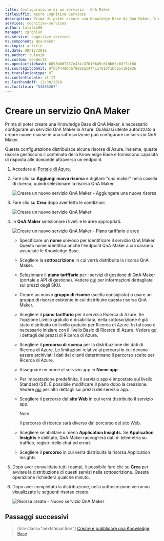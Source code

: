 ```yaml
---
title: Configurazione di un servizio - QnA Maker
titleSuffix: Azure Cognitive Services
description: Prima di poter creare una Knowledge Base di QnA Maker, è necessario configurare un servizio QnA Maker in Azure. Qualsiasi utente autorizzato a creare nuove risorse in una sottoscrizione può configurare un servizio QnA Maker.
services: cognitive-services
author: tulasim88
manager: cgronlun
ms.service: cognitive-services
ms.component: qna-maker
ms.topic: article
ms.date: 09/12/2018
ms.author: tulasim
ms.custom: seodec18
ms.openlocfilehash: 6898b007287e4f4c87010649c6f0b66c03f7cf8d
ms.sourcegitcommit: 9fb6f44dbdaf9002ac4f411781bf1bd25c191e26
ms.translationtype: HT
ms.contentlocale: it-IT
ms.lasthandoff: 12/08/2018
ms.locfileid: "53086267"
---
```

# <a name="create-a-qna-maker-service"></a>Creare un servizio QnA Maker

Prima di poter creare una Knowledge Base di QnA Maker, è necessario configurare un servizio QnA Maker in Azure. Qualsiasi utente autorizzato a creare nuove risorse in una sottoscrizione può configurare un servizio QnA Maker.

Questa configurazione distribuisce alcune risorse di Azure. Insieme, queste risorse gestiscono il contenuto della Knowledge Base e forniscono capacità di risposta alle domande attraverso un endpoint.

1. Accedere al [Portale di Azure](<https://portal.azure.com>).

2.  Fare clic su **Aggiungi nuova risorsa** e digitare "qna maker" nella casella di ricerca, quindi selezionare la risorsa QnA Maker

    ![Creare un nuovo servizio QnA Maker - Aggiungere una nuova risorsa](../media/qnamaker-how-to-setup-service/create-new-resource.png)

3.  Fare clic su **Crea** dopo aver letto le condizioni.

    ![Creare un nuovo servizio QnA Maker](../media/qnamaker-how-to-setup-service/create-new-resource-button.png)

4. In **QnA Maker** selezionare i livelli e le aree appropriati.

    ![Creare un nuovo servizio QnA Maker - Piano tariffario e aree](../media/qnamaker-how-to-setup-service/enter-qnamaker-info.png)

    * Specificare un **nome** univoco per identificare il servizio QnA Maker. Questo nome identifica anche l'endpoint QnA Maker a cui saranno associate le Knowledge Base.
    * Scegliere la **sottoscrizione** in cui verrà distribuita la risorsa QnA Maker.
    * Selezionare il **piano tariffario** per i servizi di gestione di QnA Maker (portale e API di gestione). Vedere [qui](https://aka.ms/qnamaker-pricing) per informazioni dettagliate sui prezzi degli SKU.
    * Creare un nuovo **gruppo di risorse** (scelta consigliata) o usare un gruppo di risorse esistente in cui distribuire questa risorsa QnA Maker.
    * Scegliere il **piano tariffario** per il servizio Ricerca di Azure. Se l'opzione Livello gratuito è disabilitata, nella sottoscrizione è già stato distribuito un livello gratuito per Ricerca di Azure. In tal caso è necessario iniziare con il livello Basic di Ricerca di Azure. Vedere [qui](https://azure.microsoft.com/pricing/details/search/) i dettagli dei prezzi di Ricerca di Azure.
    * Scegliere il **percorso di ricerca** per la distribuzione dei dati di Ricerca di Azure. Le limitazioni relative ai percorsi in cui devono essere archiviati i dati dei clienti determinano il percorso scelto per Ricerca di Azure.
    * Assegnare un nome al servizio app in **Nome app**.
    * Per impostazione predefinita, il servizio app è impostato sul livello Standard (S1). È possibile modificare il piano dopo la creazione. Vedere [qui](https://azure.microsoft.com/pricing/details/app-service/) per altri dettagli sui prezzi del servizio app.
    * Scegliere il percorso del **sito Web** in cui verrà distribuito il servizio app.

        > [!NOTE]
        > Il percorso di ricerca sarà diverso dal percorso del sito Web.

    * Scegliere se abilitare o meno **Application Insights**. Se **Application Insights** è abilitato, QnA Maker raccoglierà dati di telemetria su traffico, registri delle chat ed errori.
    * Scegliere il **percorso** in cui verrà distribuita la risorsa Application Insights.

5. Dopo aver convalidato tutti i campi, è possibile fare clic su **Crea** per avviare la distribuzione di questi servizi nella sottoscrizione. Questa operazione richiederà qualche minuto.

6.  Dopo aver completato la distribuzione, nella sottoscrizione verranno visualizzate le seguenti risorse create.

    ![Risorsa creata - Nuovo servizio QnA Maker](../media/qnamaker-how-to-setup-service/resources-created.png)

## <a name="next-steps"></a>Passaggi successivi

> [!div class="nextstepaction"]
> [Creare e pubblicare una Knowledge Base](../Quickstarts/create-publish-knowledge-base.md)